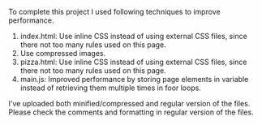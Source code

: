 To complete this project I used following techniques to improve performance.
1. index.html: Use inline CSS instead of using external CSS files, since there not too many rules used on this page.
2. Use compressed images.
3. pizza.html: Use inline CSS instead of using external CSS files, since there not too many rules used on this page.
4. main.js: Improved performance by storing page elements in variable instead of retrieving them multiple times in foor loops.

I've uploaded both minified/compressed and regular version of the files.
Please check the comments and formatting in regular version of the files.